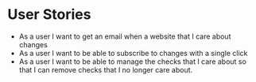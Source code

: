 User Stories
============

* As a user I want to get an email when a website that I care about changes
* As a user I want to be able to subscribe to changes with a single click
* As a user I want to be able to manage the checks that I care about so that I can remove checks that I no longer care about.
